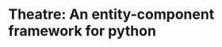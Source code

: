Theatre: An entity-component framework for python
=================================================
